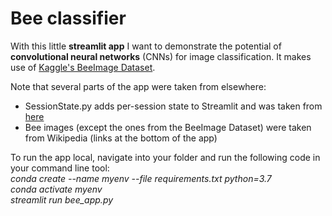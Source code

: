 # Bee classifier

With this little **streamlit app** I want to demonstrate the potential of **convolutional neural networks** (CNNs) for image classification. 
It makes use of [Kaggle's BeeImage Dataset](https://www.kaggle.com/jenny18/honey-bee-annotated-images).

Note that several parts of the app were taken from elsewhere:
- SessionState.py adds per-session state to Streamlit and was taken from [here](https://gist.github.com/tvst/036da038ab3e999a64497f42de966a92)
- Bee images (except the ones from the BeeImage Dataset) were taken from Wikipedia (links at the bottom of the app)

To run the app local, navigate into your folder and run the following code in your command line tool:  
*conda create --name myenv --file requirements.txt python=3.7*  
*conda activate myenv*  
*streamlit run bee_app.py*
